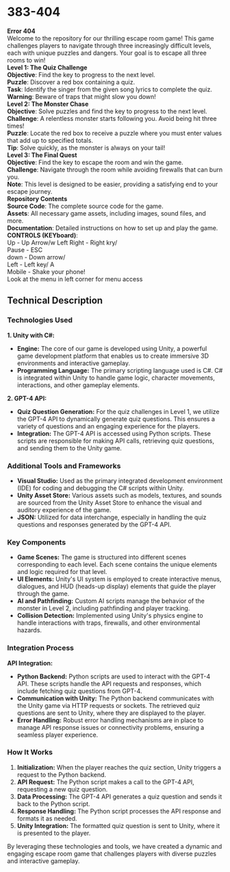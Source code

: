 # 383-404 </br>
**Error 404**</br>
Welcome to the repository for our thrilling escape room game! This game challenges players to navigate through three increasingly difficult levels, each with unique puzzles and dangers. Your goal is to escape all three rooms to win! <br>
**Level 1: The Quiz Challenge** <br>
**Objective**: Find the key to progress to the next level. <br>
****Puzzle****: Discover a red box containing a quiz. <br>
**Task**: Identify the singer from the given song lyrics to complete the quiz. <br>
**Warning**: Beware of traps that might slow you down!<br>
**Level 2: The Monster Chase** <br>
**Objective**: Solve puzzles and find the key to progress to the next level. <br>
**Challenge**: A relentless monster starts following you. Avoid being hit three times! <br>
**Puzzle**: Locate the red box to receive a puzzle where you must enter values that add up to specified totals. <br>
**Tip**: Solve quickly, as the monster is always on your tail! <br>
**Level 3: The Final Quest** <br>
**Objective**: Find the key to escape the room and win the game. <br>
**Challenge**: Navigate through the room while avoiding firewalls that can burn you. <br>
**Note**: This level is designed to be easier, providing a satisfying end to your escape journey. <br>
**Repository Contents**<br>
**Source Code**: The complete source code for the game. <br>
**Assets**: All necessary game assets, including images, sound files, and more. <br>
**Documentation**: Detailed instructions on how to set up and play the game. <br>
**CONTROLS (KEYboard)**: <br>
Up - Up Arrow/w Left Right - Right kry/ <br> Pause - ESC <br>
down - Down arrow/ <br> Left - Left key/ A <br>
Mobile - Shake your phone! <br>
Look at the menu in left corner for menu access
## Technical Description

### Technologies Used

**1. Unity with C#:**
   - **Engine:** The core of our game is developed using Unity, a powerful game development platform that enables us to create immersive 3D environments and interactive gameplay.
   - **Programming Language:** The primary scripting language used is C#. C# is integrated within Unity to handle game logic, character movements, interactions, and other gameplay elements.

**2. GPT-4 API:**
   - **Quiz Question Generation:** For the quiz challenges in Level 1, we utilize the GPT-4 API to dynamically generate quiz questions. This ensures a variety of questions and an engaging experience for the players.
   - **Integration:** The GPT-4 API is accessed using Python scripts. These scripts are responsible for making API calls, retrieving quiz questions, and sending them to the Unity game.

### Additional Tools and Frameworks

- **Visual Studio:** Used as the primary integrated development environment (IDE) for coding and debugging the C# scripts within Unity.
- **Unity Asset Store:** Various assets such as models, textures, and sounds are sourced from the Unity Asset Store to enhance the visual and auditory experience of the game.
- **JSON:** Utilized for data interchange, especially in handling the quiz questions and responses generated by the GPT-4 API.

### Key Components

- **Game Scenes:** The game is structured into different scenes corresponding to each level. Each scene contains the unique elements and logic required for that level.
- **UI Elements:** Unity's UI system is employed to create interactive menus, dialogues, and HUD (heads-up display) elements that guide the player through the game.
- **AI and Pathfinding:** Custom AI scripts manage the behavior of the monster in Level 2, including pathfinding and player tracking.
- **Collision Detection:** Implemented using Unity's physics engine to handle interactions with traps, firewalls, and other environmental hazards.

### Integration Process

**API Integration:**
   - **Python Backend:** Python scripts are used to interact with the GPT-4 API. These scripts handle the API requests and responses, which include fetching quiz questions from GPT-4.
   - **Communication with Unity:** The Python backend communicates with the Unity game via HTTP requests or sockets. The retrieved quiz questions are sent to Unity, where they are displayed to the player.
   - **Error Handling:** Robust error handling mechanisms are in place to manage API response issues or connectivity problems, ensuring a seamless player experience.

### How It Works

1. **Initialization:** When the player reaches the quiz section, Unity triggers a request to the Python backend.
2. **API Request:** The Python script makes a call to the GPT-4 API, requesting a new quiz question.
3. **Data Processing:** The GPT-4 API generates a quiz question and sends it back to the Python script.
4. **Response Handling:** The Python script processes the API response and formats it as needed.
5. **Unity Integration:** The formatted quiz question is sent to Unity, where it is presented to the player.

By leveraging these technologies and tools, we have created a dynamic and engaging escape room game that challenges players with diverse puzzles and interactive gameplay.
